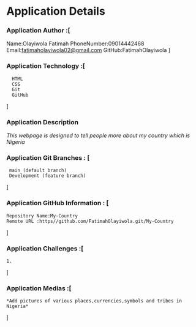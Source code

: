 # Application Details
### Application Author :[
  Name:Olayiwola Fatimah
  PhoneNumber:09014442468
  Email:fatimaholayiwola02@gmail.com
  GitHub:FatimahOlayiwola
]

### Application Technology :[
      HTML
      CSS
      Git
      GitHub
]

### Application Description
*This webpage is designed to tell people more about my country which is Nigeria*

### Application Git Branches : [
     main (default branch)
     Development (feature branch)
]

 ### Application GitHub Information : [
    Repository Name:My-Country
    Remote URL :https//github.com/FatimahOlayiwola.git/My-Country
  ]

  ### Application Challenges :[
    1. 
  ]

  ### Application Medias :[
    *Add pictures of various places,currencies,symbols and tribes in Nigeria*  
  ]

### 